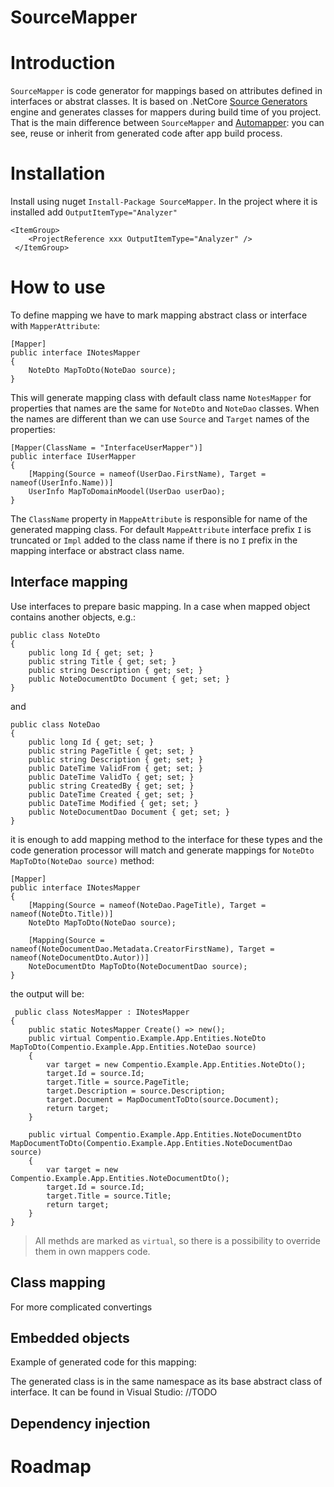 # SourceMapper

# Introduction
`SourceMapper` is code generator for mappings based on attributes defined in interfaces or abstrat classes. 
It is based on .NetCore [Source Generators](https://github.com/dotnet/roslyn/blob/main/docs/features/source-generators.md) 
engine and generates classes for mappers during build time of you project.
That is the main difference between `SourceMapper` and [Automapper](https://automapper.org/): you can see, reuse or inherit from generated code after app build process.

# Installation
Install using nuget `Install-Package SourceMapper`.
In the project where it is installed add `OutputItemType="Analyzer"`

```
<ItemGroup>
    <ProjectReference xxx OutputItemType="Analyzer" />
 </ItemGroup>
```

# How to use
To define mapping we have to mark mapping abstract class or interface with `MapperAttribute`:

``` 
[Mapper]
public interface INotesMapper
{
    NoteDto MapToDto(NoteDao source);
}
```
This will generate mapping class with default class name `NotesMapper` for properties that names are the same for `NoteDto` and `NoteDao` classes.
When the names are different than we can use `Source` and `Target` names of the properties:

```
[Mapper(ClassName = "InterfaceUserMapper")]
public interface IUserMapper
{
    [Mapping(Source = nameof(UserDao.FirstName), Target = nameof(UserInfo.Name))]
    UserInfo MapToDomainMoodel(UserDao userDao);       
}
```

The `ClassName` property in `MappeAttribute` is responsible for name of the generated mapping class. 
For default `MappeAttribute` interface prefix `I` is truncated or `Impl` added to the class name if there is no `I` prefix
in the mapping interface or abstract class name.

## Interface mapping
Use interfaces to prepare basic mapping. 
In a case when mapped object contains another objects, e.g.:

```
public class NoteDto
{
    public long Id { get; set; }
    public string Title { get; set; }
    public string Description { get; set; }
    public NoteDocumentDto Document { get; set; }
}
```

and

```
public class NoteDao
{
    public long Id { get; set; }
    public string PageTitle { get; set; }
    public string Description { get; set; }
    public DateTime ValidFrom { get; set; }
    public DateTime ValidTo { get; set; }
    public string CreatedBy { get; set; }
    public DateTime Created { get; set; }
    public DateTime Modified { get; set; }
    public NoteDocumentDao Document { get; set; }
}
```
it is enough to add mapping method to the interface for these types and the code generation processor will match and generate mappings for 
`NoteDto MapToDto(NoteDao source)` method:

```
[Mapper]
public interface INotesMapper
{
    [Mapping(Source = nameof(NoteDao.PageTitle), Target = nameof(NoteDto.Title))]
    NoteDto MapToDto(NoteDao source);

    [Mapping(Source = nameof(NoteDocumentDao.Metadata.CreatorFirstName), Target = nameof(NoteDocumentDto.Autor))]
    NoteDocumentDto MapToDto(NoteDocumentDao source);
}
```

the output will be:

```
 public class NotesMapper : INotesMapper
{
    public static NotesMapper Create() => new();
    public virtual Compentio.Example.App.Entities.NoteDto MapToDto(Compentio.Example.App.Entities.NoteDao source)
    {
        var target = new Compentio.Example.App.Entities.NoteDto();
        target.Id = source.Id;
        target.Title = source.PageTitle;
        target.Description = source.Description;
        target.Document = MapDocumentToDto(source.Document);
        return target;
    }

    public virtual Compentio.Example.App.Entities.NoteDocumentDto MapDocumentToDto(Compentio.Example.App.Entities.NoteDocumentDao source)
    {
        var target = new Compentio.Example.App.Entities.NoteDocumentDto();
        target.Id = source.Id;
        target.Title = source.Title;
        return target;
    }
}
```
> All methds are marked as `virtual`, so there is a possibility to override them in own mappers code. 


## Class mapping
For more complicated convertings 


## Embedded objects

Example of generated code for this mapping:


The generated class is in the same namespace as its base abstract class of interface. It can be found in Visual Studio: //TODO

## Dependency injection

# Roadmap
